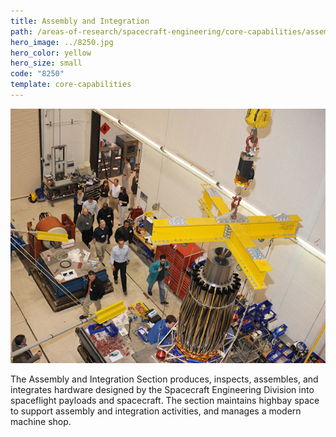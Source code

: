 ```yaml
---
title: Assembly and Integration
path: /areas-of-research/spacecraft-engineering/core-capabilities/assembly-integration
hero_image: ../8250.jpg
hero_color: yellow
hero_size: small
code: "8250"
template: core-capabilities
---
```

![Assembly and Integration Team](8214.jpg)

The Assembly and Integration Section produces, inspects, assembles, and integrates hardware designed by the Spacecraft Engineering Division into spaceflight payloads and spacecraft. The section maintains highbay space to support assembly and integration activities, and manages a modern machine shop.